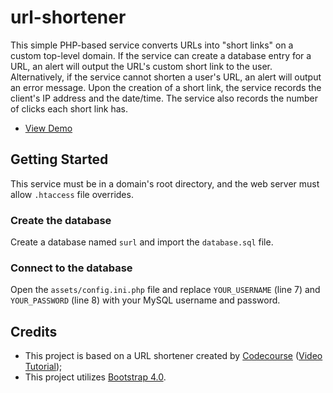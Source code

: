 # url-shortener
This simple PHP-based service converts URLs into "short links" on a custom top-level domain. If the service can create a database entry for a URL, an alert will output the URL's custom short link to the user. Alternatively, if the service cannot shorten a user's URL, an alert will output an error message. Upon the creation of a short link, the service records the client's IP address and the date/time. The service also records the number of clicks each short link has. 

* [View Demo](https://seb646.com/surl/)


## Getting Started
This service must be in a domain's root directory, and the web server must allow `.htaccess` file overrides. 

### Create the database
Create a database named `surl` and import the `database.sql` file. 

### Connect to the database
Open the `assets/config.ini.php` file and replace `YOUR_USERNAME` (line 7) and `YOUR_PASSWORD` (line 8) with your MySQL username and password.


## Credits
- This project is based on a URL shortener created by [Codecourse](https://www.youtube.com/channel/UCpOIUW62tnJTtpWFABxWZ8g) ([Video Tutorial](https://www.youtube.com/watch?v=QN2VXBNujRs));
- This project utilizes [Bootstrap 4.0](https://getbootstrap.com).
